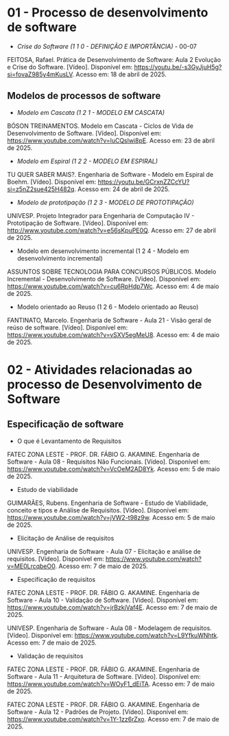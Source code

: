 # 01 - Processo de desenvolvimento de software

- *Crise do Software (1 1 0 - DEFINIÇÃO E IMPORTÂNCIA)* - 00-07

FEITOSA, Rafael. Prática de Desenvolvimento de Software: Aula 2 Evolução e Crise do Software. [Vídeo]. Disponível em: https://youtu.be/-s3GyJjuH5g?si=fovaZ985y4mKusLV. Acesso em: 18 de abril de 2025.


## Modelos de processos de software

- *Modelo em Cascata (1 2 1 - MODELO EM CASCATA)*

BÓSON TREINAMENTOS. Modelo em Cascata - Ciclos de Vida de Desenvolvimento de Software. [Vídeo]. Disponível em: https://www.youtube.com/watch?v=luCQslwi8pE. Acesso em: 23 de abril de 2025.


- *Modelo em Espiral (1 2 2 - MODELO EM ESPIRAL)*

TU QUER SABER MAIS?. Engenharia de Software - Modelo em Espiral de Boehm. [Vídeo]. Disponível em: https://youtu.be/GCrxnZZCcYU?si=z5nZ2sue425H482q. Acesso em: 24 de abril de 2025.


- *Modelo de prototipação (1 2 3 - MODELO DE PROTOTIPAÇÃO)*

UNIVESP. Projeto Integrador para Engenharia de Computação IV - Prototipação de Software. [Vídeo]. Disponível em: http://www.youtube.com/watch?v=e56sKpuPE0Q. Acesso em: 27 de abril de 2025.


- Modelo em desenvolvimento incremental (1 2 4 - Modelo em desenvolvimento incremental)

ASSUNTOS SOBRE TECNOLOGIA PARA CONCURSOS PÚBLICOS. Modelo Incremental - Desenvolvimento de Software. [Vídeo]. Disponível em: https://www.youtube.com/watch?v=cu6RpHdp7Wc. Acesso em: 4 de maio de 2025.


- Modelo orientado ao Reuso (1 2 6 - Modelo orientado ao Reuso)

FANTINATO, Marcelo. Engenharia de Software - Aula 21 - Visão geral de reúso de software. [Vídeo]. Disponível em: https://www.youtube.com/watch?v=vSXV5egMeU8. Acesso em: 4 de maio de 2025.


# 02 - Atividades relacionadas ao processo de Desenvolvimento de Software

## Especificação de software

- O que é Levantamento de Requisitos

FATEC ZONA LESTE - PROF. DR. FÁBIO G. AKAMINE. Engenharia de Software - Aula 08 - Requisitos Não Funcionais. [Vídeo]. Disponível em: https://www.youtube.com/watch?v=VcOeM2AD8Yk. Acesso em: 5 de maio de 2025.


- Estudo de viabilidade
  
GUIMARÃES, Rubens. Engenharia de Software - Estudo de Viabilidade, conceito e tipos e Análise de Requisitos. [Vídeo]. Disponível em: https://www.youtube.com/watch?v=jVW2-t98z9w. Acesso em: 5 de maio de 2025.


- Elicitação de Análise de requisitos

UNIVESP. Engenharia de Software - Aula 07 - Elicitação e análise de requisitos. [Vídeo]. Disponível em: https://www.youtube.com/watch?v=ME0LrcqbeO0. Acesso em: 7 de maio de 2025.


- Especificação de requisitos

FATEC ZONA LESTE - PROF. DR. FÁBIO G. AKAMINE. Engenharia de Software - Aula 10 - Validação de Software. [Vídeo]. Disponível em: https://www.youtube.com/watch?v=jrBzkjVaf4E. Acesso em: 7 de maio de 2025.

UNIVESP. Engenharia de Software - Aula 08 - Modelagem de requisitos. [Vídeo]. Disponível em: https://www.youtube.com/watch?v=L9YfkuWNhtk. Acesso em: 7 de maio de 2025.


- Validação de requisitos

FATEC ZONA LESTE - PROF. DR. FÁBIO G. AKAMINE. Engenharia de Software - Aula 11 - Arquitetura de Software. [Vídeo]. Disponível em: https://www.youtube.com/watch?v=WOyF1_dEiTA. Acesso em: 7 de maio de 2025.

FATEC ZONA LESTE - PROF. DR. FÁBIO G. AKAMINE. Engenharia de Software - Aula 12 - Padrões de Projeto. [Vídeo]. Disponível em: https://www.youtube.com/watch?v=1Y-1zz6rZxo. Acesso em: 7 de maio de 2025.